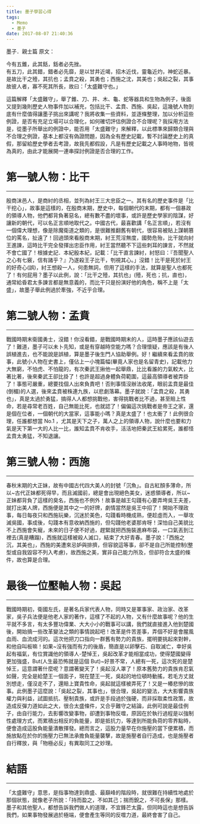 ```yaml
---
title: 墨子學習心得
tags:
  - Memo
  - 墨子
date: 2017-08-07 21:40:36
---
```



墨子．親士篇 原文：

<pre>
今有五錐，此其銛，銛者必先挫。
有五刀，此其錯，錯者必先靡，是以甘井近竭，招木近伐，靈龜近灼，神蛇近暴。
是故比干之殪，其抗也；孟賁之殺，其勇也；西施之沈，其美也；吳起之裂，其事也。
故彼人者，寡不死其所長，故曰：「太盛難守也。」
</pre>

這篇解釋「太盛難守」，舉了錐、刀、井、木、龜、蛇等器具和生物為例子，後面又提到幾則歷史人物事件加以補充，包括比干、孟賁、西施、吳起，這幾號人物到底有什麼值得讓墨子挑出來講呢？我將收集一些資料，並逐條整理，加以分析這些例證，是否有充足立場可以合理化，如何確切評估例證合不合理呢？我採用方法是，從墨子所舉出的例證中，能否用「太盛難守」來解釋，以此標準來歸類合理與不合理之例證，基本上都沒有偽證問題，因為全有歷史記載，暫不討論歷史上的真假，那留給歷史學者去考證，故我先都假設，凡是有歷史記載之人事時地物，皆視為真的，由此才能展開一連串探討例證是否合理的工作。


# 第一號人物：比干
---

殷商沫邑人，是商紂的丞相，並列為紂王三大忠臣之一。其有名的歷史事件是「比干挖心」，故事是這樣的，在殷商末期，歷史中，每個朝代的末期，都有一個暴政的領導人物，他們都背負著惡名，總有數不盡的壞事，或許是歷史學家的陰謀，好讓新的朝代，可以名正言順地取代之。中國古代，最喜歡講「名正言順」，若沒有一個偉大理想，像是除魔衛道之類的，是很難推翻舊有朝代，很容易被貼上謀朝篡位的罵名，扯遠了！回過頭來看殷商末期，紂王荒淫無度，國勢危殆，比干就向紂王進諫，這時比干完全發揮出忠臣作用，紂王當然聽不下這些刺耳的諫言，不然就不會亡國了！根據史記．本紀殷本紀，記載：「比干直言諫紂，紂怒曰：『吾聞聖人之心有七竅，信有諸乎？』乃遂殺王子比干，刳視其心。」沒錯！比干是死於紂王的好奇心(誤)，紂王想殺一人，何患無詞，但用了這樣的手法，就算是聖人也都死了！有何屁用？墨子以此例，說：「比干之殪，其抗也」(殪，死也；抗，直也)，通常給昏君太多諫言都是無意義的，而比干只是扮演好他的角色，稱不上是「太盛」，故墨子舉此例過於牽強，不近乎合理。

# 第二號人物：孟賁
---

戰國時期末衛國勇士，沒錯！你沒看錯，是戰國時期末的人，這時墨子應該仙遊去了！難道，墨子可以未卜先知，或是有穿越時空能力嗎？合理懷疑，應該是有後人誤植進去，也不能說是誤植，算是墨子後生門人協助舉例。好！繼續來看孟賁的故事，此號小人物在史書上，僅佔上一小塊篇幅(畢竟人家也是名留青史)，記載他力大無窮，不怕虎、不怕龍的，有次秦武王揪他一起舉鼎，比比看誰的力氣較大，比著比著，後來秦武王卻比掛了！也許是超過身體負荷範圍，這最高領導者被弄掛了！事態可嚴重，總要找個人出來負責吧！否則事情沒辦法收尾，眼前孟賁是最佳(倒楣)的人選，後來孟賁被株連九族，以悲劇落幕。墨子就說：「孟賁之殺，其勇也」，真是太過於勇猛，搞得人人都想挑戰他，害得挑戰者比不過，甚至賠上性命，若是尋常老百姓，自己無能比死，也就認了！偏偏這次挑戰者是帝王之家，還是個在位者，一個朝代的大當家，這事能小嗎？真是太盛了！也太衝了！此例很合理，任誰都想當 No.1 ，尤其是天下之子，萬人之上的領導人物，說什麼也要和力氣是天下第一大的人比一比，誰知孟賁不肯收手，活活地把秦武王給累死，誰都怪孟賁太勇猛，不知退讓。

# 第三號人物：西施
---

春秋末期的大正妹，故有中國古代四大美人的封號「沉魚」。自古紅顏多薄命，所以~古代正妹都死得早，而且滅國前，總是會出現絕色美女，迷惑領導者，所以~正妹都背負了這樣的臭名，西施也不例外！故事是越王勾踐有心要弄垮吳王夫差，就打出美人牌，西施便是其中之一的好牌，劇情當然是吳王中招了！開始不理政事，每日每夜只和西施玩樂，沉迷於美色，勾踐看時機成熟，便趁虛而入，一舉攻滅吳國，事成後，勾踐本有意收納西施的，但勾踐他老婆那肯呀！深怕自己美貌比不上西施會失寵，未來的日子便不好過，趕緊就把西施裝進麻布袋，一口氣丟到江裡去(真是糟蹋)，西施就這樣被殺人滅口，結束了大好青春。墨子說：「西施之沉，其美也」，西施的美遭來忌妒與排擠，但容貌這等事，卻不是自己所能控制(整型或自我毀容不列入考慮)，故西施之美，實非自己能力所及，但卻符合太盛的條件，故也算是合理。

# 最後一位壓軸人物：吳起
---

戰國時期初，衛國左氏，是著名兵家代表人物，同時又是軍事家、政治家、改革家，吳子兵法便是他老人家的著作，這樣了不起的人物，又有什麼故事呢？他的生平就不多言，有太多豐功偉業、大大小小的戰事可以講，我們就直接進入他到楚國後，開始搞一些改革變法之類的事情說起吧！改革是件苦差事，弄個不好是會腥風血雨、血流成河的。這次他把刀口指向一群舊有勢力的貴族，擺明要挑起來對幹，和他自叫板嘛！如果~沒有強而有力的後盾，簡直是以卵擊石、自取滅亡，幸好吳起有福氣，有位賞識他的領導人-楚悼王，吳起改革才能相當成功，使得楚國變得更加強盛，But(人生最恐怖就是這個 But)~好景不常，人總有一死，這次死的是楚悼王，這意謂著什麼呢？意謂著變天了！吳起沒人罩了！原本舊勢力的貴族肯忍氣如聲，完全是給楚王一個面子，現在楚王一死，吳起的地位頓時動搖，若毛方丈就別想走，僅沒走不了，還賠上寶貴性命，吳起就這樣被弄死了！又是一樁悲慘的故事。此例墨子這麼說：「吳起之裂，其事也」，很合理，吳起的變法，大大影響貴族權力與利益，試圖抵抗、壓制貴族，或許是手段過於強硬，而非採取柔性政策，故造成反彈力道如此之大，很合太盛條件，又合乎難守之結論，此例可說是最佳例子，由自行能力，去影響改變事物，卻遭到事物反噬，原因在於執行過程是以強制性處理方式，而累積出相反的負能量，即是抵抗力，等達到所能負荷的零界點時，便會造成這股負能量潰散揮發。總而言之，這股力量早在你施壓的當下便累積，而施放點在於你的施壓力已無法承擔負能量襲擊，故是施壓者自行造成，也是施壓者自行釋放，與「物極必反」有異取同工之妙理。

# 結語
---

「太盛難守」意思，是指事物達到鼎盛、最巔峰的階段時，就很難在持續性地處於那個狀態，就像老子所說：「持而盈之，不如其己；揣而銳之，不可長保」那樣。墨子和其他聖人，都想告訴我們做人的道理，不宜鋒芒太露，但同時這也是想告訴我們，如果事物發展過於極端，便會產生等同的反噬力道，最終會害了自己。
